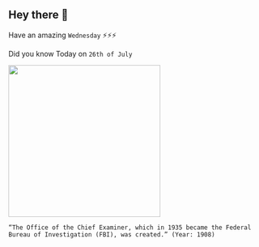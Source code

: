 ## Hey there 👋
Have an amazing `Wednesday` ⚡⚡⚡

Did you know Today on `26th of July`
 
 [<img src="https://www.legendsofamerica.com/wp-content/uploads/2017/11/Theodore-Roosevelt-Detroit-Publishing-Co-1905.jpg" width="300" />](https://www.history.com/this-day-in-history/fbi-founded) 
 ```
“The Office of the Chief Examiner, which in 1935 became the Federal Bureau of Investigation (FBI), was created.” (Year: 1908)
```
